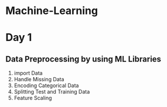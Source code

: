 # Machine-Learning

# Day 1
## Data Preprocessing by using ML Libraries
1. import Data
2. Handle Missing Data
3. Encoding Categorical Data
4. Splitting Test and Training Data
5. Feature Scaling


